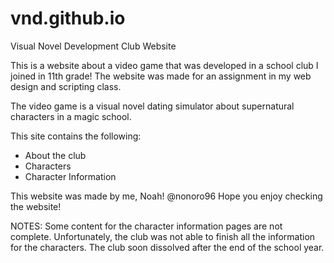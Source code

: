 # vnd.github.io
Visual Novel Development Club Website

This is a website about a video game that was developed in a school club I joined in 11th grade!
The website was made for an assignment in my web design and scripting class.

The video game is a visual novel dating simulator about supernatural characters in a magic school.

This site contains the following:
- About the club
- Characters
- Character Information 

This website was made by me, Noah! @nonoro96
Hope you enjoy checking the website!

NOTES:
Some content for the character information pages are not complete.
Unfortunately, the club was not able to finish all the information for the characters.
The club soon dissolved after the end of the school year.
